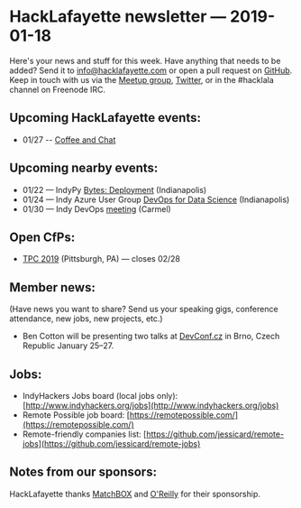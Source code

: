 # HackLafayette newsletter — 2019-01-18

Here's your news and stuff for this week. Have anything that needs to be added? Send it to info@hacklafayette.com or open a pull request on [GitHub](https://github.com/hacklafayette/newsletter). Keep in touch with us via the [Meetup group](https://www.meetup.com/hacklafayette/), [Twitter](https://twitter.com/hacklafayette), or in the #hacklala channel on Freenode IRC.

## Upcoming HackLafayette events:

* 01/27 -- [Coffee and Chat](https://www.meetup.com/hacklafayette/events/fmlpkqyzcbkc/)

## Upcoming nearby events:
* 01/22 — IndyPy [Bytes: Deployment](https://www.meetup.com/indypy/events/stjrnqyzcbdc/) (Indianapolis)
* 01/24 — Indy Azure User Group [DevOps for Data Science](https://www.meetup.com/Indy-Azure-User-Group/events/xkhznpyzcbgc/) (Indianapolis)
* 01/30 — Indy DevOps [meeting](https://www.meetup.com/IndyDevOps/events/jwvfcqyzcbnc/) (Carmel)

## Open CfPs:
* [TPC 2019](https://www.papercall.io/tpccfp) (Pittsburgh, PA) — closes 02/28


## Member news:

(Have news you want to share? Send us your speaking gigs, conference attendance, new jobs, new projects, etc.)

- Ben Cotton will be presenting two talks at [DevConf.cz](https://devconf.info/cz/2019) in Brno, Czech Republic January 25–27.

## Jobs:

- IndyHackers Jobs board (local jobs only): [http://www.indyhackers.org/jobs](http://www.indyhackers.org/jobs)
- Remote Possible job board: [https://remotepossible.com/](https://remotepossible.com/)
- Remote-friendly companies list: [https://github.com/jessicard/remote-jobs](https://github.com/jessicard/remote-jobs)

## Notes from our sponsors:

HackLafayette thanks [MatchBOX](http://matchboxstudio.org/) and [O'Reilly](http://www.oreilly.com/) for their sponsorship.
